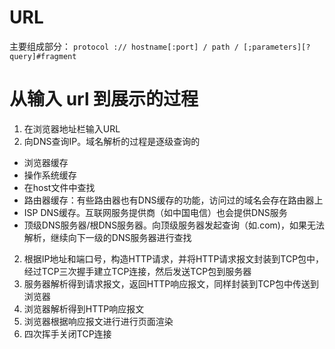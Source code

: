 # URL
 主要组成部分：
 `protocol :// hostname[:port] / path / [;parameters][?query]#fragment`


#  从输入 url 到展示的过程
1. 在浏览器地址栏输入URL
2. 向DNS查询IP。域名解析的过程是逐级查询的
  * 浏览器缓存
  * 操作系统缓存
  * 在host文件中查找
  * 路由器缓存：有些路由器也有DNS缓存的功能，访问过的域名会存在路由器上
  * ISP DNS缓存。互联网服务提供商（如中国电信）也会提供DNS服务
  * 顶级DNS服务器/根DNS服务器。向顶级服务器发起查询（如.com)，如果无法解析，继续向下一级的DNS服务器进行查找
2. 根据IP地址和端口号，构造HTTP请求，并将HTTP请求报文封装到TCP包中，经过TCP三次握手建立TCP连接，然后发送TCP包到服务器
3. 服务器解析得到请求报文，返回HTTP响应报文，同样封装到TCP包中传送到浏览器
4. 浏览器解析得到HTTP响应报文
5. 浏览器根据响应报文进行进行页面渲染
6. 四次挥手关闭TCP连接



